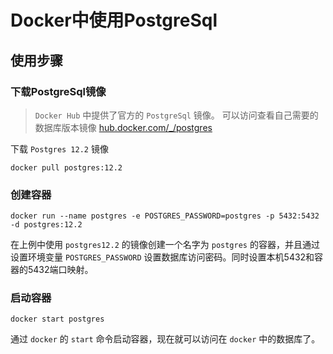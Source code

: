 # Docker中使用PostgreSql

## 使用步骤

### 下载PostgreSql镜像

> `Docker Hub` 中提供了官方的 `PostgreSql` 镜像。 可以访问查看自己需要的数据库版本镜像 [hub.docker.com/_/postgres](https://hub.docker.com/_/postgres)  

下载 ```Postgres 12.2``` 镜像

```shell
docker pull postgres:12.2
```

### 创建容器

```shell
docker run --name postgres -e POSTGRES_PASSWORD=postgres -p 5432:5432 -d postgres:12.2
```

在上例中使用 `postgres12.2` 的镜像创建一个名字为 `postgres` 的容器，并且通过设置环境变量 `POSTGRES_PASSWORD` 设置数据库访问密码。同时设置本机5432和容器的5432端口映射。

### 启动容器

```shell
docker start postgres
```

通过 `docker` 的 `start` 命令启动容器，现在就可以访问在 `docker` 中的数据库了。
